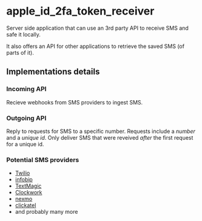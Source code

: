 # apple_id_2fa_token_receiver

Server side application that can use an 3rd party API to receive SMS and safe it locally. 

It also offers an API for other applications to retrieve the saved SMS (of parts of it).

## Implementations details

### Incoming API

Recieve webhooks from SMS providers to ingest SMS.

### Outgoing API

Reply to requests for SMS to a specific number.
Requests include a _number_ and a _unique id_.
Only deliver SMS that were reveived _after_ the first request for a unique id.

### Potential SMS providers

- [Twilio](https://www.twilio.com/docs/sms/tutorials/how-to-receive-and-reply)
- [infobip](https://dev.infobip.com/receive-sms)
- [TextMagic](https://www.textmagic.com/docs/api/receive-sms/)
- [Clockwork](https://www.clockworksms.com/doc/easy-stuff/http-interface/receive-sms/)
- [nexmo](https://developer.nexmo.com/messaging/sms/building-blocks/receiving-an-sms)
- [clickatel](https://www.clickatell.com/products/sms-api/)
- and probably many more
